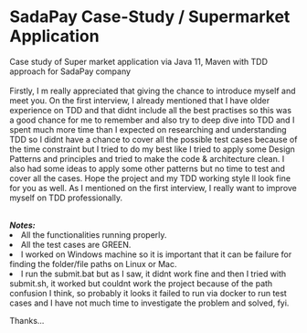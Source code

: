 # SadaPay Case-Study / Supermarket Application

Case study of Super market application via Java 11, Maven with TDD approach for SadaPay company
<br/>
<br/>
Firstly, I m really appreciated that giving the chance to introduce myself and meet you. On the first interview,
I already mentioned that I have older experience on TDD and that didnt include all the best practises so this was a good chance
for me to remember and also try to deep dive into TDD and I spent much more time than I expected on researching and understanding TDD
so I didnt have a chance to cover all the possible test cases because of the time constraint but I tried to do my best like
I tried to apply some Design Patterns and principles and tried to make the code & architecture clean. I also had some ideas to apply some
other patterns but no time to test and cover all the cases. Hope the project and my TDD working style ll look fine for you as well.
As I mentioned on the first interview, I really want to improve myself on TDD professionally.

<br/>
<b><i>Notes:</i></b>
<li> All the functionalities running properly.</li>
<li> All the test cases are GREEN.</li>
<li> I worked on Windows machine so it is important that it can be failure for finding the folder/file paths on Linux or Mac.</li>
<li> I run the submit.bat but as I saw, it didnt work fine and then I tried with submit.sh, it worked but couldnt work the project because of the path confusion I think,
so probably it looks it failed to run via docker to run test cases and I have not much time to investigate the problem and solved, fyi.

Thanks...
